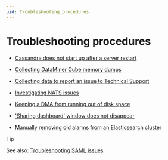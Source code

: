 ```yaml
---
uid: Troubleshooting_procedures
---
```


# Troubleshooting procedures

- [Cassandra does not start up after a server restart](xref:Cassandra_not_starting_up_after_server_restart)

- [Collecting DataMiner Cube memory dumps](xref:Collecting_DataMiner_Cube_memory_dumps)

- [Collecting data to report an issue to Technical Support](xref:Collecting_data_to_report_an_issue_to_TechSupport)

- [Investigating NATS issues](xref:Investigating_NATS_Issues)

- [Keeping a DMA from running out of disk space](xref:Keeping_a_DMA_from_running_out_of_disk_space)

- ['Sharing dashboard' window does not disappear](xref:Sharing_dashboard_window_does_not_disappear)

- [Manually removing old alarms from an Elasticsearch cluster](xref:Manually_removing_old_alarms_from_ES)

> [!TIP]
> See also: [Troubleshooting SAML issues](xref:Troubleshooting_SAML_Issues)
